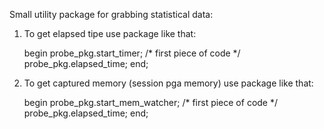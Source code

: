 Small utility package for grabbing statistical data:

1. To get elapsed tipe use package like that:

    begin
      probe_pkg.start_timer;
      /* first piece of code */
      probe_pkg.elapsed_time;
    end;

2. To get captured memory (session pga memory) use package like that:

    begin
      probe_pkg.start_mem_watcher;
      /* first piece of code */
      probe_pkg.elapsed_time;
    end;
